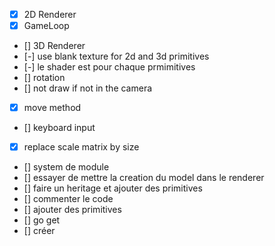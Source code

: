 - [x] 2D Renderer
- [x] GameLoop
- [] 3D Renderer
- [-] use blank texture for 2d and 3d primitives 
- [-] le shader est pour chaque prmimitives 
- [] rotation 
- [] not draw if not in the camera 
- [x] move method
- [] keyboard input 
- [x] replace scale matrix by size 
- [] system de module
- [] essayer de mettre la creation du model dans le renderer
- [] faire un heritage et ajouter des primitives 
- [] commenter le code
- [] ajouter des primitives 
- [] go get
- [] créer 